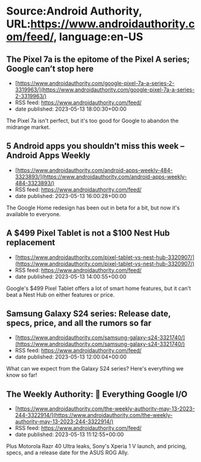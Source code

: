 # Source:Android Authority, URL:https://www.androidauthority.com/feed/, language:en-US

## The Pixel 7a is the epitome of the Pixel A series; Google can’t stop here
 - [https://www.androidauthority.com/google-pixel-7a-a-series-2-3319963/](https://www.androidauthority.com/google-pixel-7a-a-series-2-3319963/)
 - RSS feed: https://www.androidauthority.com/feed/
 - date published: 2023-05-13 18:00:30+00:00

The Pixel 7a isn't perfect, but it's too good for Google to abandon the midrange market.

## 5 Android apps you shouldn’t miss this week – Android Apps Weekly
 - [https://www.androidauthority.com/android-apps-weekly-484-3323893/](https://www.androidauthority.com/android-apps-weekly-484-3323893/)
 - RSS feed: https://www.androidauthority.com/feed/
 - date published: 2023-05-13 16:00:28+00:00

The Google Home redesign has been out in beta for a bit, but now it's available to everyone.

## A $499 Pixel Tablet is not a $100 Nest Hub replacement
 - [https://www.androidauthority.com/pixel-tablet-vs-nest-hub-3320907/](https://www.androidauthority.com/pixel-tablet-vs-nest-hub-3320907/)
 - RSS feed: https://www.androidauthority.com/feed/
 - date published: 2023-05-13 14:00:55+00:00

Google's $499 Pixel Tablet offers a lot of smart home features, but it can't beat a Nest Hub on either features or price.

## Samsung Galaxy S24 series: Release date, specs, price, and all the rumors so far
 - [https://www.androidauthority.com/samsung-galaxy-s24-3321740/](https://www.androidauthority.com/samsung-galaxy-s24-3321740/)
 - RSS feed: https://www.androidauthority.com/feed/
 - date published: 2023-05-13 12:00:04+00:00

What can we expect from the Galaxy S24 series? Here's everything we know so far!

## The Weekly Authority: 👀 Everything Google I/O
 - [https://www.androidauthority.com/the-weekly-authority-may-13-2023-244-3322914/](https://www.androidauthority.com/the-weekly-authority-may-13-2023-244-3322914/)
 - RSS feed: https://www.androidauthority.com/feed/
 - date published: 2023-05-13 11:12:55+00:00

Plus Motorola Razr 40 Ultra leaks, Sony's Xperia 1 V launch, and pricing, specs, and a release date for the ASUS ROG Ally.

